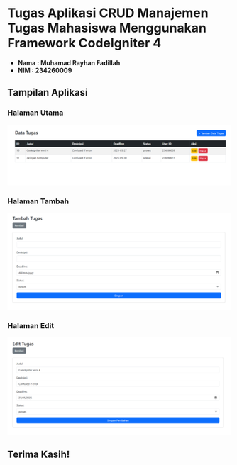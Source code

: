 # Tugas Aplikasi CRUD Manajemen Tugas Mahasiswa Menggunakan Framework CodeIgniter 4

- **Nama : Muhamad Rayhan Fadillah**
- **NIM : 234260009**

## Tampilan Aplikasi

### Halaman Utama
![Halaman Utama](Assets/index.png)

### Halaman Tambah
![Halaman Tambah](Assets/tambah.png)

### Halaman Edit
![Halaman Edit](Assets/edit.png)

## Terima Kasih!
